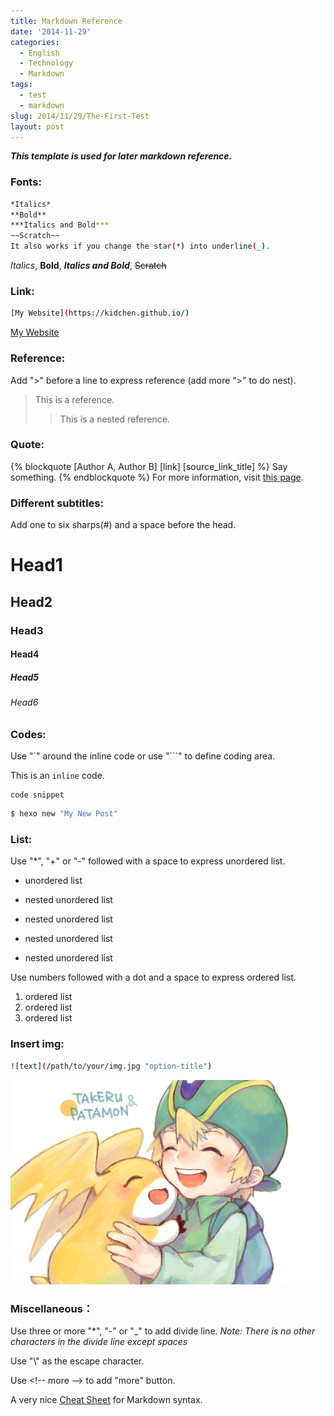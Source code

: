 ```yaml
---
title: Markdown Reference
date: '2014-11-29'
categories:
  - English
  - Technology
  - Markdown
tags:
  - test
  - markdown
slug: 2014/11/29/The-First-Test
layout: post
---
```

***This template is used for later markdown reference.***
### Fonts:
``` bash
*Italics*
**Bold**
***Italics and Bold***
~~Scratch~~
It also works if you change the star(*) into underline(_).
```
*Italics*, **Bold**, ***Italics and Bold***, ~~Scratch~~

### Link: 
``` bash
[My Website](https://kidchen.github.io/)
```
[My Website](https://kidchen.github.io/)

### Reference:
Add "\>" before a line to express reference (add more "\>" to do nest).
> This is a reference.
> >This is a nested reference.

### Quote:
{% blockquote [Author A, Author B] [link] [source_link_title] %}
Say something.
{% endblockquote %}
For more information, visit [this page](http://hexo.io/docs/tag-plugins.html).

### Different subtitles:
Add one to six sharps(\#) and a space before the head.
# Head1
## Head2
### Head3
#### Head4
##### Head5
###### Head6

### Codes:
Use "\`" around the inline code or use "\`\`\`" to define coding area.

This is an `inline` code.

``` [language] [title] [url] [link text]
code snippet
```

``` bash
$ hexo new "My New Post"
```

### List:
Use "\*", "\+" or "\-" followed with a space to express unordered list.
- unordered list
 + nested unordered list
  - nested unordered list
   * nested unordered list
  - nested unordered list

Use numbers followed with a dot and a space to express ordered list.
1. ordered list
2. ordered list
9. ordered list

### Insert img:
``` bash
![text](/path/to/your/img.jpg "option-title")
```
![](/images/takeru_patamon.png "option-title")

### Miscellaneous：
Use three or more "\*", "\-" or "\_" to add divide line.
*Note: There is no other characters in the divide line except spaces*

Use "\\" as the escape character.

Use <\!\-\- more \-\-> to add "more" button.

A very nice [Cheat Sheet](https://github.com/adam-p/markdown-here/wiki/Markdown-Cheatsheet) for Markdown syntax.


